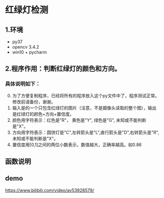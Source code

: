 # 红绿灯检测

## 1.环境
- py37
- opencv 3.4.2
- win10 + pycharm

## 2.程序作用：判断红绿灯的颜色和方向。

### 具体说明如下：

0. 为了方便复制程序，已经将所有的程序放入这个py文件中了，程序测试正常。修改前请备份，谢谢。
1. 输入是的一个只包含红绿灯的图片（注意，不是摄像头读取的整个图），输出是红绿灯的颜色+方向+置信度。
2. 颜色用字符表示：红色是"R"， 黄色是"Y", 绿色是"G", 未知或不能判断是"X"。
3. 方向用字符表示：圆饼灯是"C",左转箭头是"L",直行箭头是"D",右转箭头是"R",未知或不能判断是"X"。
4. 置信度用[0,1]之间的两位小数表示，数值越大，正确率越高。如0.86

## 函数说明

## demo

https://www.bilibili.com/video/av53928579/
